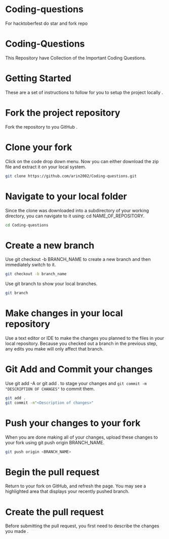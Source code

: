 # Coding-questions
For hacktoberfest do star and fork repo
# Coding-Questions
This Repository have Collection of the Important Coding Questions. 

# Getting Started 

These are a set of instructions to follow for you to setup the project locally .

# Fork the project repository

Fork the repository to you GitHub .

# Clone your fork

Click on the code drop down menu. Now you can either download the zip file and extract it on your local system.

```bash
git clone https://github.com/arin2002/Coding-questions.git
```

#  Navigate to your local folder

Since the clone was downloaded into a subdirectory of your working directory, you can navigate to it using: cd NAME_OF_REPOSITORY.

```bash
cd Coding-questions
```

# Create a new branch

Use git checkout -b BRANCH_NAME to create a new branch and then immediately switch to it.

```bash
git checkout -b branch_name
```

Use git branch to show your local branches.

```bash
git branch
```

#  Make changes in your local repository

Use a text editor or IDE to make the changes you planned to the files in your local repository. Because you checked out a branch in the previous step, any edits you make will only affect that branch.

#  Git Add and Commit your changes

Use git add -A or git add . to stage your changes and `git commit -m "DESCRIPTION OF CHANGES"` to commit them.

 ```bash
git add .
git commit -m"<Description of changes>"
```

#  Push your changes to your fork

When you are done making all of your changes, upload these changes to your fork using git push origin BRANCH_NAME.

  ```bash
git push origin <BRANCH_NAME>
```

#  Begin the pull request

Return to your fork on GitHub, and refresh the page. You may see a highlighted area that displays your recently pushed branch.

# Create the pull request

Before submitting the pull request, you first need to describe the changes you made .

